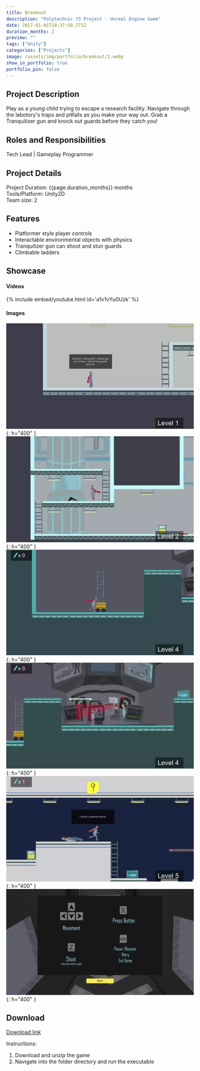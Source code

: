 ```yaml
---
title: Breakout 
description: "Polytechnic Y3 Project - Unreal Engine Game"
date: 2017-01-01T10:37:58.771Z
duration_months: 2
preview: ""
tags: ["Unity"]
categories: ["Projects"]
image: /assets/img/portfolio/breakout/1.webp
show_in_portfolio: true
portfolio_pin: false
---
```


## **Project Description**
Play as a young child trying to escape a research facility. Navigate through the labotory's traps and pitfalls as you make your way out. Grab a Tranquilizer gun and knock out guards before they catch you!

## **Roles and Responsibilities**
Tech Lead | Gameplay Programmer  

## **Project Details**
Project Duration: {{page.duration_months}} months  
Tools/Platform: Unity2D  
Team size: 2  

## Features  
- Platformer style player controls
- Interactable environmental objects with physics
- Tranquilizer gun can shoot and stun guards
- Climbable ladders

## **Showcase**
#### Videos  
{% include embed/youtube.html id='a1v1vYu0Uzk' %}  

#### Images  
![](/assets/img/portfolio/breakout/3.webp){: h="400" }  
![](/assets/img/portfolio/breakout/4.webp){: h="400" }  
![](/assets/img/portfolio/breakout/6.webp){: h="400" }  
![](/assets/img/portfolio/breakout/7.webp){: h="400" }  
![](/assets/img/portfolio/breakout/8.webp){: h="400" }  
![](/assets/img/portfolio/breakout/2.webp){: h="400" }  

## **Download**
[Download link](https://drive.google.com/file/d/1Wkxu0xmqtEGXjgE4uIM6Dh7B_o-x0--r/view?usp=drive_link)  

 Instructions:
 1. Download and unzip the game
 2. Navigate into the folder directory and run the executable
